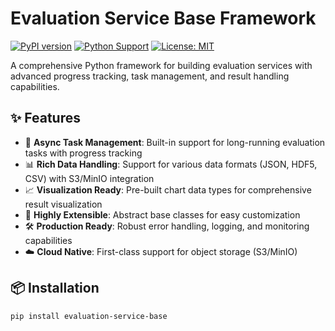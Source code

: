 # Evaluation Service Base Framework

[![PyPI version](https://badge.fury.io/py/evaluation-service-base.svg)](https://badge.fury.io/py/evaluation-service-base)
[![Python Support](https://img.shields.io/pypi/pyversions/evaluation-service-base.svg)](https://pypi.org/project/evaluation-service-base/)
[![License: MIT](https://img.shields.io/badge/License-MIT-yellow.svg)](https://opensource.org/licenses/MIT)

A comprehensive Python framework for building evaluation services with advanced progress tracking, task management, and result handling capabilities.

## ✨ Features

- 🚀 **Async Task Management**: Built-in support for long-running evaluation tasks with progress tracking
- 📊 **Rich Data Handling**: Support for various data formats (JSON, HDF5, CSV) with S3/MinIO integration  
- 📈 **Visualization Ready**: Pre-built chart data types for comprehensive result visualization
- 🔧 **Highly Extensible**: Abstract base classes for easy customization
- 🛠️ **Production Ready**: Robust error handling, logging, and monitoring capabilities
- ☁️ **Cloud Native**: First-class support for object storage (S3/MinIO)

## 📦 Installation

```bash  
pip install evaluation-service-base  